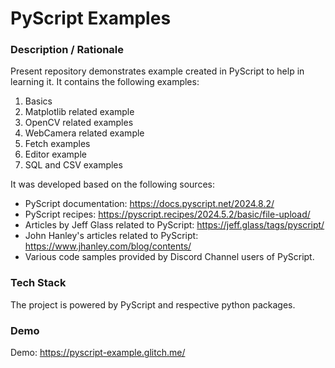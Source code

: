 # PyScript Examples

### **Description / Rationale**
Present repository demonstrates example created in PyScript to help in learning it. It contains the following examples:
1. Basics
2. Matplotlib related example
3. OpenCV related examples
4. WebCamera related example
5. Fetch examples
6. Editor example
7. SQL and CSV examples

It was developed based on the following sources:
* PyScript documentation: https://docs.pyscript.net/2024.8.2/
* PyScript recipes: https://pyscript.recipes/2024.5.2/basic/file-upload/
* Articles by Jeff Glass related to PyScript: https://jeff.glass/tags/pyscript/
* John Hanley's articles related to PyScript: https://www.jhanley.com/blog/contents/
* Various code samples provided by Discord Channel users of PyScript.

### **Tech Stack**
The project is powered by PyScript and respective python packages.
        
### **Demo**
Demo: https://pyscript-example.glitch.me/
